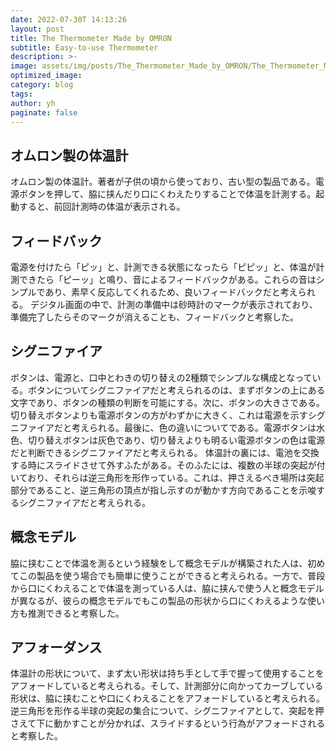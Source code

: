 ```yaml
---
date: 2022-07-30T 14:13:26
layout: post
title: The Thermometer Made by OMRON
subtitle: Easy-to-use Thermometer
description: >-
image: assets/img/posts/The_Thermometer_Made_by_OMRON/The_Thermometer_Made_by_OMRON.jpg
optimized_image: 
category: blog
tags: 
author: yh
paginate: false
---
```


## オムロン製の体温計

オムロン製の体温計。著者が子供の頃から使っており、古い型の製品である。電源ボタンを押して、脇に挟んだり口にくわえたりすることで体温を計測する。起動すると、前回計測時の体温が表示される。

## フィードバック

電源を付けたら「ピッ」と、計測できる状態になったら「ピピッ」と、体温が計測できたら「ピーッ」と鳴り、音によるフィードバックがある。これらの音はシンプルであり、素早く反応してくれるため、良いフィードバックだと考えられる。
デジタル画面の中で、計測の準備中は砂時計のマークが表示されており、準備完了したらそのマークが消えることも、フィードバックと考察した。

## シグニファイア

ボタンは、電源と、口中とわきの切り替えの2種類でシンプルな構成となっている。ボタンについてシグニファイアだと考えられるのは、まずボタンの上にある文字であり、ボタンの種類の判断を可能にする。次に、ボタンの大きさである。切り替えボタンよりも電源ボタンの方がわずかに大きく、これは電源を示すシグニファイアだと考えられる。最後に、色の違いについてである。電源ボタンは水色、切り替えボタンは灰色であり、切り替えよりも明るい電源ボタンの色は電源だと判断できるシグニファイアだと考えられる。
体温計の裏には、電池を交換する時にスライドさせて外すふたがある。そのふたには、複数の半球の突起が付いており、それらは逆三角形を形作っている。これは、押さえるべき場所は突起部分であること、逆三角形の頂点が指し示すのが動かす方向であることを示唆するシグニファイアだと考えられる。

## 概念モデル

脇に挟むことで体温を測るという経験をして概念モデルが構築された人は、初めてこの製品を使う場合でも簡単に使うことができると考えられる。一方で、普段から口にくわえることで体温を測っている人は、脇に挟んで使う人と概念モデルが異なるが、彼らの概念モデルでもこの製品の形状から口にくわえるような使い方も推測できると考察した。

## アフォーダンス

体温計の形状について、まず太い形状は持ち手として手で握って使用することをアフォードしていると考えられる。そして、計測部分に向かってカーブしている形状は、脇に挟むことや口にくわえることをアフォードしていると考えられる。
逆三角形を形作る半球の突起の集合について、シグニファイアとして、突起を押さえて下に動かすことが分かれば、スライドするという行為がアフォードされると考察した。